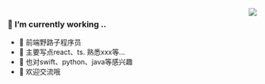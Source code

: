 <!-- <a href="https://github.com/sunyonghua" > -->
  <img align="right" src="https://github-readme-stats.vercel.app/api?username=sunyonghua&show_icons=true&count_private=true" />
<!-- </a> -->

### 🔭 I’m currently working  ..
- 🤣 前端野路子程序员
- 👀 主要写点react、ts. 熟悉xxx等...
- 🌈 也对swift、python、java等感兴趣
- 🤝 欢迎交流哦

<!-- <a href="https://github.com/sunyonghua">
  <img align="center" src="https://github-readme-stats.vercel.app/api/top-langs/?username=sunyonghua&layout=compact&hide=html,css" />
</a> -->

